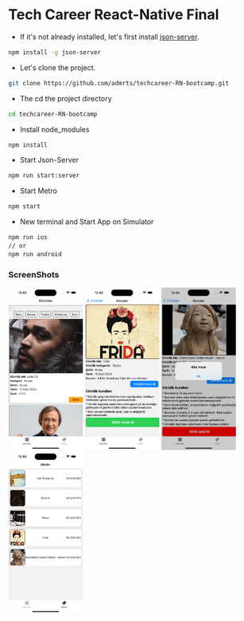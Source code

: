 # Tech Career React-Native Final

- If it's not already installed, let's first install [json-server](https://www.npmjs.com/package/json-server).

```sh
npm install -g json-server
```

- Let's clone the project.

```sh
git clone https://github.com/admrts/techcareer-RN-bootcamp.git
```

- The cd the project directory

```sh
cd techcareer-RN-bootcamp
```

- Install node_modules

```sh
npm install
```

- Start Json-Server

```sh
npm run start:server
```

- Start Metro

```sh
npm start
```

- New terminal and Start App on Simulator

```sh
npm run ios
// or
npm run android
```

### ScreenShots

 <img src="./screenshots/1.png" width= "150" />
 <img src="./screenshots/2.png" width= "150" />
 <img src="./screenshots/3.png" width= "150" />
 <img src="./screenshots/4.png" width= "150" />
